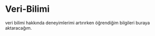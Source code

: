 # Veri-Bilimi

veri bilimi hakkında deneyimlerimi artırırken öğrendiğim bilgileri buraya aktaracağım. 

